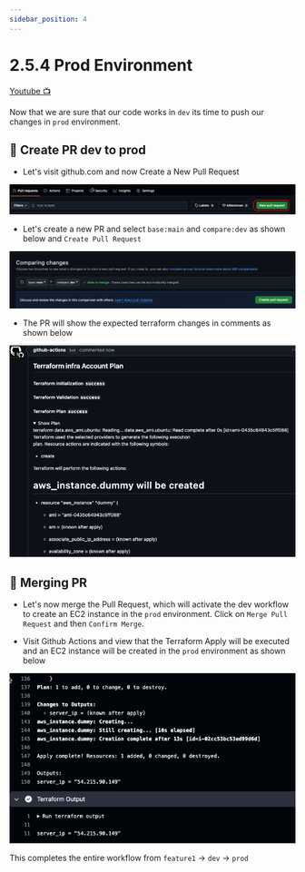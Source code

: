 ```yaml
---
sidebar_position: 4
---
```


# 2.5.4 Prod Environment

[Youtube 📺](https://www.youtube.com/watch?v=Am9417a87zU&t=3209s)

Now that we are sure that our code works in `dev` its time to push our changes in `prod` environment.

## 🔄 Create PR dev to prod

- Let's visit github.com and now Create a New Pull Request

![](img/create_pr.png)

- Let's create a new PR and select `base:main` and `compare:dev` as shown below and `Create Pull Request`

![](img/main_to_dev_pr.png)

- The PR will show the expected terraform changes in comments as shown below 

![](img/prod_expected_output.png)

## 🔀 Merging PR

- Let's now merge the Pull Request, which will activate the dev workflow to create an EC2 instance in the `prod` environment. Click on `Merge Pull Request` and then `Confirm Merge`.

- Visit Github Actions and view that the Terraform Apply will be executed and an EC2 instance will be created in the `prod` environment as shown below

![](img/ec2_prod.png)

This completes the entire workflow from `feature1` -> `dev` -> `prod` 
